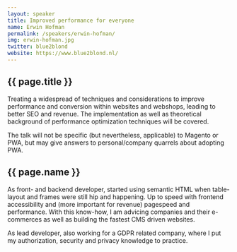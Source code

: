 ```yaml
---
layout: speaker
title: Improved performance for everyone 
name: Erwin Hofman
permalink: /speakers/erwin-hofman/
img: erwin-hofman.jpg
twitter: blue2blond
website: https://www.blue2blond.nl/
---
```


## {{ page.title }}
Treating a widespread of techniques and considerations to improve performance and conversion within websites and 
webshops, leading to better SEO and revenue. The implementation as well as theoretical background of performance 
optimization techniques will be covered.

The talk will not be specific (but nevertheless, applicable) to Magento or PWA, but may give answers to personal/company 
quarrels about adopting PWA.

## {{ page.name }}
As front- and backend developer, started using semantic HTML when table-layout and frames were still hip and happening. 
Up to speed with frontend accessibility and (more important for revenue) pagespeed and performance. With this know-how, 
I am advicing companies and their e-commerces as well as building the fastest CMS driven websites.

As lead developer, also working for a GDPR related company, where I put my authorization, security and privacy knowledge 
to practice.